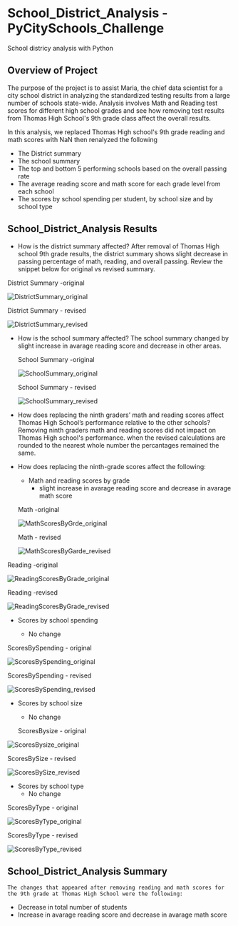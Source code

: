 # School_District_Analysis - PyCitySchools_Challenge
School districy analysis with Python

## Overview of Project
The purpose of the project is to assist Maria, the chief data scientist for a city school district in analyzing the standardized testing results from a large number of schools state-wide. Analysis involves Math and Reading test scores for different high school grades and see how removing test results from Thomas High School's 9th grade class affect the overall results.

In this analysis, we replaced Thomas High school's 9th grade reading and math scores with NaN then renalyzed the following
  * The District summary
  * The school summary
  * The top and bottom 5 performing schools based on the overall passing rate
  * The average reading score and math score for each grade level from each school
  * The scores by school spending per student, by school size and by school type

 ## School_District_Analysis Results
 
 * How is the district summary affected?
    After removal of Thomas High school 9th grade results, the district summary shows slight decrease in passing percentage of math, reading, and overall passing. Review the snippet below for original vs revised summary.
    
  District Summary -original
   
  ![DistrictSummary_original](https://user-images.githubusercontent.com/76926148/188770652-86128638-27e9-4289-b5e2-e6671186f9d2.PNG)
  
  District Summary - revised
  
  ![DistrictSummary_revised](https://user-images.githubusercontent.com/76926148/188770704-79a760f4-b1e0-434c-b461-96a491373243.PNG)


 * How is the school summary affected?
     The school summary changed by slight increase in avarage reading score and decrease in other areas.
     
   School Summary -original
     
   ![SchoolSummary_original](https://user-images.githubusercontent.com/76926148/188770743-bd4b6e7f-4c3e-48a4-9bd5-c68d21dd9382.PNG)
    
   School Summary - revised
    
   ![SchoolSummary_revised](https://user-images.githubusercontent.com/76926148/188770767-e068a585-8d08-4fdd-9809-6d29d9fa2ef5.PNG)

 * How does replacing the ninth graders’ math and reading scores affect Thomas High School’s performance relative to the other schools?
    Removing ninth graders math and reading scores did not impact on Thomas High school's performance. when the revised calculations are rounded to the nearest whole number the percantages remained  the same.

 * How does replacing the ninth-grade scores affect the following:

    * Math and reading scores by grade
      - slight increase in avarage reading score and decrease in avarage math score

   Math -original
 
   ![MathScoresByGrde_original](https://user-images.githubusercontent.com/76926148/188770846-5e832288-28e0-41e9-b68d-1bf4c70d7bef.PNG)

   Math - revised
 
   ![MathScoresByGarde_revised](https://user-images.githubusercontent.com/76926148/188770854-97854178-0565-48bd-8bb9-ab27d86bd398.PNG)


  Reading -original

  ![ReadingScoresByGrade_original](https://user-images.githubusercontent.com/76926148/188770890-35702a6c-e57f-40a5-86a7-9d73b930cf99.PNG)

  Reading -revised

  ![ReadingScoresByGrade_revised](https://user-images.githubusercontent.com/76926148/188770894-8bf98f67-573c-4c5b-bf4b-c18ed5b87484.PNG)


 * Scores by school spending
 
      - No change
      
 ScoresBySpending - original  
  
 ![ScoresBySpending_original](https://user-images.githubusercontent.com/76926148/188771210-f0cbfa5f-b1fc-4bc5-b6a2-e4b9e747017d.PNG)
 
 ScoresBySpending - revised
  
 ![ScoresBySpending_revised](https://user-images.githubusercontent.com/76926148/188771223-77dd6cbe-d87d-4f3a-9a9e-45286cbd5bd7.PNG)

      
 * Scores by school size
    
      - No change
      
   ScoresBysize - original
     
  ![ScoresBysize_original](https://user-images.githubusercontent.com/76926148/188771279-0e9e731f-5017-4c46-a7cb-01dbf3132c7f.PNG)

   ScoresBySize - revised
    
  ![ScoresBySize_revised](https://user-images.githubusercontent.com/76926148/188771289-73d0a324-b19a-411f-9cfa-a411c3edbe3b.PNG)

      
  * Scores by school type
      - No change
      
   ScoresByType - original

  ![ScoresByType_original](https://user-images.githubusercontent.com/76926148/188771309-8acdb9d3-7906-4f71-8058-337a1d51cb78.PNG)

   ScoresByType - revised

  ![ScoresByType_revised](https://user-images.githubusercontent.com/76926148/188771317-f96d742a-3976-4183-b583-bdfb7c310d40.PNG)


 ## School_District_Analysis Summary
 
    The changes that appeared after removing reading and math scores for the 9th grade at Thomas High School were the following:
  * Decrease in total number of students
  * Increase in avarage reading score and decrease in avarage math score
  
